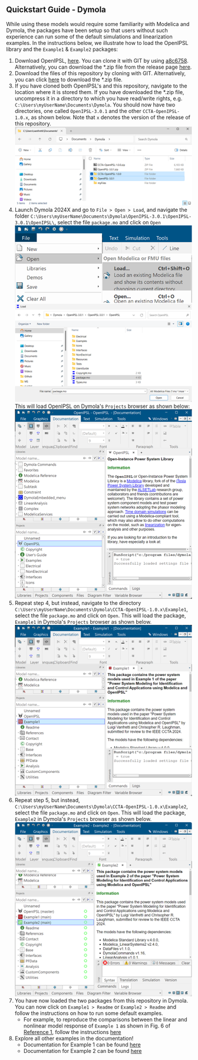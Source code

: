 ## Quickstart Guide - Dymola
While using these models would require some familiarity with Modelica and Dymola, the packages have been setup so that users without such experience can run some of the default simulations and linearization examples. In the instructions below, we illustrate how to load the OpenIPSL library and the `Example1` & `Example2` packages:
  1. Download OpenIPSL, [here](https://github.com/OpenIPSL/OpenIPSL/). You can clone it with GIT by using [a8c6758](https://github.com/OpenIPSL/OpenIPSL/commit/a8c6758fffa7bd23f925063e9aa075f271ac71ee). Alternatively, you can download the *.zip file from the release page [here](https://github.com/OpenIPSL/OpenIPSL/releases/tag/v3.0.1).
  2. Download the files of this repository by cloning with GIT. Alternatively, you can click [here](https://github.com/ALSETLab/CCTA-OpenIPSL/archive/refs/tags/v1.0.1.zip) to download the *.zip file.
  3. If you have cloned both OpenIPSL's and this repository, navigate to the location where it is stored them. If you have downloaded the *.zip file, uncompress it in a directory to which you have read/write rights, e.g. `C:\Users\myUserName\Documents\Dymola`. You should now have two directories, one called `OpenIPSL-3.0.1` and the other `CCTA-OpenIPSL-1.0.x`, as shown below. Note that `x` denotes the version of the release of this repository.
  ![Uncompress the *.zip files](./Assets/img/quick_zip.png)
  4. Launch Dymola 2024X and go to `File > Open > Load`, and navigate the folder `C:\Users\myUserName\Documents\Dymola\OpenIPSL-3.0.1\OpenIPSL-3.0.1\OpenIPSL\`, select the file `package.mo` and click on `Open`
   ![Dymola Load](./Assets/img/dym_load.png)
   ![Select package.mo from the directory](./Assets/img/dym_load_openipsl.png)
   This will load OpenIPSL on Dymola's `Projects` browser as shown below:
   ![OpenIPSL in Dymola](./Assets/img/dym_packagebrowswer_openipsl.png)
   5. Repeat step 4, but instead, navigate to the directory `C:\Users\myUserName\Documents\Dymola\CCTA-OpenIPSL-1.0.x\Example1`, select the file `package.mo` and click on `Open`. This will load the package, `Example1` in Dymola's `Projects` browser as shown below.
   ![OpenIPSL in Dymola](./Assets/img/dym_packagebrowswer_example1.png)
   6. Repeat step 5, but instead, `C:\Users\myUserName\Documents\Dymola\CCTA-OpenIPSL-1.0.x\Example2`, select the file `package.mo` and click on `Open`. This will load the package, `Example2` in Dymola's `Projects` browser as shown below.
   ![OpenIPSL in Dymola](./Assets/img/dym_packagebrowswer_example2.png)
   7. You have now loaded the two packages from this repository in Dymola. You can now click on `Example1 > Readme` or `Example2 > Readme` and follow the instructions on how to run some default examples. 
      - For example, to reproduce the comparisons between the linear and nonlinear model response of `Example 1` as shown in Fig. 6 of [Reference 1](http://dx.doi.org/10.13140/RG.2.2.17471.11680), follow the instructions [here](https://alsetlab.github.io/CCTA-OpenIPSL/Example1/help/Example1_Analysis_LinearAnalysis_CustomFunctions.html#Example1.Analysis.LinearAnalysis.CustomFunctions.LinearizeAndCompare)
   8. Explore all other examples in the documentation!
      * Documentation for Example 1 can be found [here](https://alsetlab.github.io/CCTA-OpenIPSL/Example1/help/Example1.html)
      * Documentation for Example 2 can be found [here](https://alsetlab.github.io/CCTA-OpenIPSL/Example2/help/Example2.html)